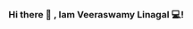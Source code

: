 ### Hi there 👋 , Iam Veeraswamy Linagal  💻!

<!--
**veeraswamylingala/veeraSwamyLingala** is a ✨ _special_ ✨ repository because its `README.md` (this file) appears on your GitHub profile.

Here are some ideas to get you started:

- 🔭 I’m currently working on Flutter--
-->

